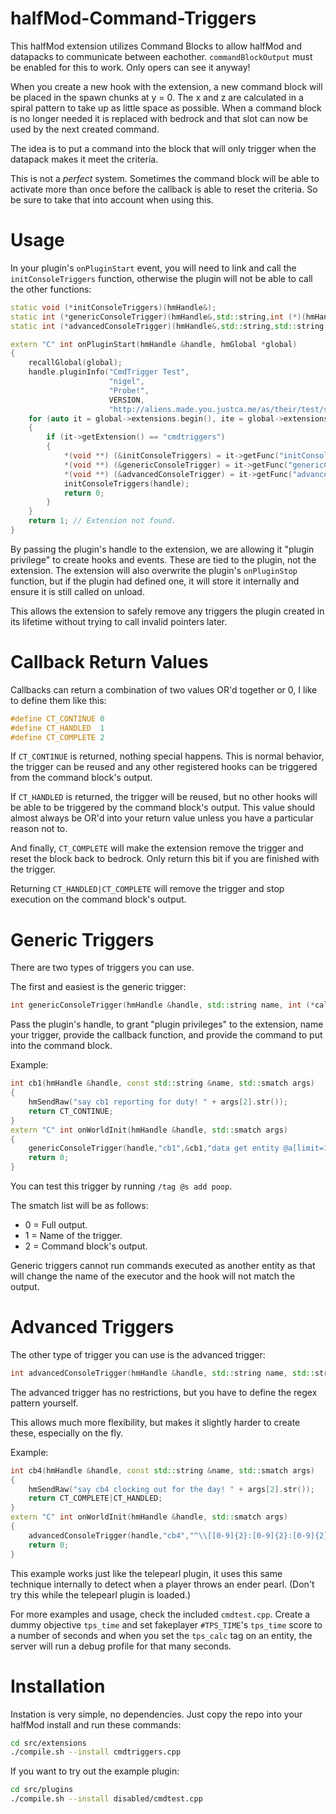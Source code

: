 # halfMod-Command-Triggers
This halfMod extension utilizes Command Blocks to allow halfMod and datapacks to communicate between eachother. `commandBlockOutput` must be enabled for this to work. Only opers can see it anyway!  

When you create a new hook with the extension, a new command block will be placed in the spawn chunks at y = 0. The x and z are calculated in a spiral pattern to take up as little space as possible. When a command block is no longer needed it is replaced with bedrock and that slot can now be used by the next created command.  

The idea is to put a command into the block that will only trigger when the datapack makes it meet the criteria.  

This is not a *perfect* system. Sometimes the command block will be able to activate more than once before the callback is able to reset the criteria. So be sure to take that into account when using this.  

# Usage

In your plugin's `onPluginStart` event, you will need to link and call the `initConsoleTriggers` function, otherwise the plugin will not be able to call the other functions:
```cpp
static void (*initConsoleTriggers)(hmHandle&);
static int (*genericConsoleTrigger)(hmHandle&,std::string,int (*)(hmHandle&,const std::string&,std::smatch),std::string);
static int (*advancedConsoleTrigger)(hmHandle&,std::string,std::string,int (*)(hmHandle&,const std::string&,std::smatch),std::string);

extern "C" int onPluginStart(hmHandle &handle, hmGlobal *global)
{
    recallGlobal(global);
    handle.pluginInfo("CmdTrigger Test",
                      "nigel",
                      "Probe!",
                      VERSION,
                      "http://aliens.made.you.justca.me/as/their/test/subject");
    for (auto it = global->extensions.begin(), ite = global->extensions.end();it != ite;++it)
    {
        if (it->getExtension() == "cmdtriggers")
        {
            *(void **) (&initConsoleTriggers) = it->getFunc("initConsoleTriggers");
            *(void **) (&genericConsoleTrigger) = it->getFunc("genericConsoleTrigger");
            *(void **) (&advancedConsoleTrigger) = it->getFunc("advancedConsoleTrigger");
            initConsoleTriggers(handle);
            return 0;
        }
    }
    return 1; // Extension not found.
}
```
By passing the plugin's handle to the extension, we are allowing it "plugin privilege" to create hooks and events. These are tied to the plugin, not the extension. The extension will also overwrite the plugin's `onPluginStop` function, but if the plugin had defined one, it will store it internally and ensure it is still called on unload.  

This allows the extension to safely remove any triggers the plugin created in its lifetime without trying to call invalid pointers later.  

# Callback Return Values

Callbacks can return a combination of two values OR'd together or 0, I like to define them like this:
```cpp
#define CT_CONTINUE 0
#define CT_HANDLED  1
#define CT_COMPLETE 2
```
If `CT_CONTINUE` is returned, nothing special happens. This is normal behavior, the trigger can be reused and any other registered hooks can be triggered from the command block's output.  

If `CT_HANDLED` is returned, the trigger will be reused, but no other hooks will be able to be triggered by the command block's output. This value should almost always be OR'd into your return value unless you have a particular reason not to.  

And finally, `CT_COMPLETE` will make the extension remove the trigger and reset the block back to bedrock. Only return this bit if you are finished with the trigger.  

Returning `CT_HANDLED|CT_COMPLETE` will remove the trigger and stop execution on the command block's output.  

# Generic Triggers

There are two types of triggers you can use.  

The first and easiest is the generic trigger:
```cpp
int genericConsoleTrigger(hmHandle &handle, std::string name, int (*callback)(hmHandle&,const std::string&,std::smatch), std::string command);
```
Pass the plugin's handle, to grant "plugin privileges" to the extension, name your trigger, provide the callback function, and provide the command to put into the command block.  

Example:
```cpp
int cb1(hmHandle &handle, const std::string &name, std::smatch args)
{
    hmSendRaw("say cb1 reporting for duty! " + args[2].str());
    return CT_CONTINUE;
}
extern "C" int onWorldInit(hmHandle &handle, std::smatch args)
{
    genericConsoleTrigger(handle,"cb1",&cb1,"data get entity @a[limit=1,tag=poop] Dimension");
    return 0;
}
```
You can test this trigger by running `/tag @s add poop`.  

The smatch list will be as follows:
+ 0 = Full output.
+ 1 = Name of the trigger.
+ 2 = Command block's output.  

Generic triggers cannot run commands executed as another entity as that will change the name of the executor and the hook will not match the output.

# Advanced Triggers

The other type of trigger you can use is the advanced trigger:
```cpp
int advancedConsoleTrigger(hmHandle &handle, std::string name, std::string pattern, int (*callback)(hmHandle&,const std::string&,std::smatch), std::string command);
```
The advanced trigger has no restrictions, but you have to define the regex pattern yourself.  

This allows much more flexibility, but makes it slightly harder to create these, especially on the fly.  

Example:
```cpp
int cb4(hmHandle &handle, const std::string &name, std::smatch args)
{
    hmSendRaw("say cb4 clocking out for the day! " + args[2].str());
    return CT_COMPLETE|CT_HANDLED;
}
extern "C" int onWorldInit(hmHandle &handle, std::smatch args)
{
    advancedConsoleTrigger(handle,"cb4","^\\[[0-9]{2}:[0-9]{2}:[0-9]{2}\\] \\[Server thread/INFO\\]: \\[(.+): Added tag 'hmPearlObj' to Thrown Ender Pearl\\]$",&cb4,"execute as @a[tag=hmPearl,scores={hmPearl=1..}] run tag @e[type=minecraft:ender_pearl,limit=1,sort=nearest,tag=!handled,tag=!hmPearlObj] add hmPearlObj");
    return 0;
}
```
This example works just like the telepearl plugin, it uses this same technique internally to detect when a player throws an ender pearl. (Don't try this while the telepearl plugin is loaded.)  

For more examples and usage, check the included `cmdtest.cpp`. Create a dummy objective `tps_time` and set fakeplayer `#TPS_TIME`'s `tps_time` score to a number of seconds and when you set the `tps_calc` tag on an entity, the server will run a debug profile for that many seconds.

# Installation

Instation is very simple, no dependencies. Just copy the repo into your halfMod install and run these commands:
```sh
cd src/extensions
./compile.sh --install cmdtriggers.cpp
```
If you want to try out the example plugin:
```sh
cd src/plugins
./compile.sh --install disabled/cmdtest.cpp
```
